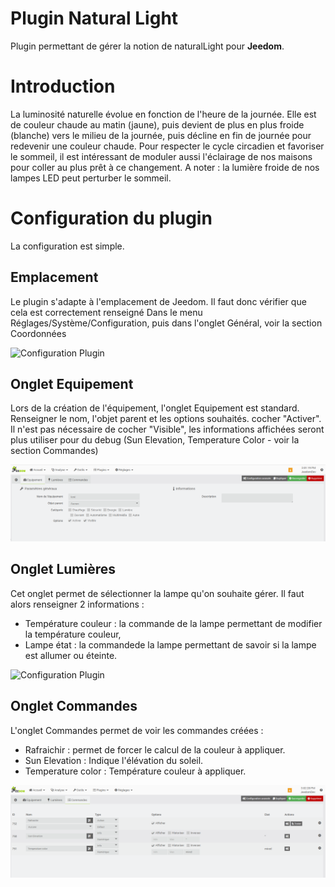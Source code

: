 # Plugin Natural Light

Plugin permettant de gérer la notion de naturalLight pour **Jeedom**.

# Introduction 

La luminosité naturelle évolue en fonction de l'heure de la journée.
Elle est de couleur chaude au matin (jaune), puis devient de plus en plus froide (blanche) vers le milieu de la journée, puis décline en fin de journée pour redevenir une couleur chaude.
Pour respecter le cycle circadien et favoriser le sommeil, il est intéressant de moduler aussi l'éclairage de nos maisons pour coller au plus prêt à ce changement.
A noter : la lumière froide de nos lampes LED peut perturber le sommeil.


# Configuration du plugin

La configuration est simple.

## Emplacement

Le plugin s'adapte à l'emplacement de Jeedom.
Il faut donc vérifier que cela est correctement renseigné
Dans le menu Réglages/Système/Configuration, puis dans l'onglet Général, voir la section Coordonnées

![Configuration Plugin](../images/Param_Coordonnées.png)

## Onglet Equipement

Lors de la création de l'équipement, l'onglet Equipement est standard.
Renseigner le nom, l'objet parent et les options souhaités.
cocher "Activer".
Il n'est pas nécessaire de cocher "Visible", les informations affichées seront plus utiliser pour du debug (Sun Elevation, Temperature Color - voir la section Commandes)

![Configuration Plugin](../images/Equipement_Equipement.png)

## Onglet Lumières

Cet onglet permet de sélectionner la lampe qu'on souhaite gérer.
Il faut alors renseigner 2 informations :
- Température couleur : la commande de la lampe permettant de modifier la température couleur,
- Lampe état : la commandede la lampe  permettant de savoir si la lampe est allumer ou éteinte.

![Configuration Plugin](../images/Equipement_Lumi%C3%A8res.png)

## Onglet Commandes

L'onglet Commandes permet de voir les commandes créées :
- Rafraichir : permet de forcer le calcul de la couleur à appliquer.
- Sun Elevation : Indique l'élévation du soleil.
- Temperature color : Température couleur à appliquer.

![Configuration Plugin](../images/Equipement_Commandes.png)

